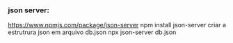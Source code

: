 ### json server:
https://www.npmjs.com/package/json-server
npm install json-server
criar a estrutrura json em arquivo db.json
npx json-server db.json